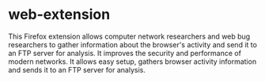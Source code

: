 # web-extension
This Firefox extension allows computer network researchers and web bug researchers to gather information about the browser's activity and send it to an FTP server for analysis. It improves the security and performance of modern networks. It allows easy setup, gathers browser activity information and sends it to an FTP server for analysis.
